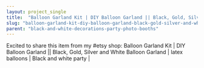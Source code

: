 ```yaml
---
layout: project_single
title:  "Balloon Garland Kit | DIY Balloon Garland || Black, Gold, Silver and White Balloon Garland | latex balloons | Black and white party |"
slug: "balloon-garland-kit-diy-balloon-garland-black-gold-silver-and-white-balloon-garland-latex-balloons"
parent: "black-and-white-decorations-party-photo-booths"
---
```

Excited to share this item from my #etsy shop: Balloon Garland Kit | DIY Balloon Garland || Black, Gold, Silver and White Balloon Garland | latex balloons | Black and white party |